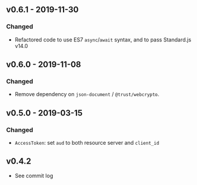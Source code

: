 ## v0.6.1 - 2019-11-30

### Changed
- Refactored code to use ES7 `async`/`await` syntax, and to pass Standard.js 
  v14.0

## v0.6.0 - 2019-11-08

### Changed
- Remove dependency on `json-document` / `@trust/webcrypto`.

## v0.5.0 - 2019-03-15

### Changed
- `AccessToken`: set `aud` to both resource server and `client_id`

## v0.4.2

- See commit log
